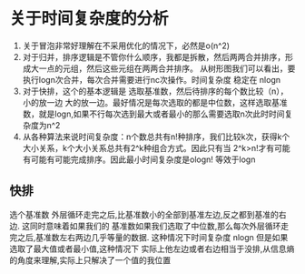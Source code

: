 #  关于时间复杂度的分析
1. 关于冒泡非常好理解在不采用优化的情况下，必然是o(n^2)
2. 对于归并，排序逻辑是不管你什么顺序，我都是拆散，然后两两合并排序，形成大一点的元组，然后这些元组在两两合并排序。
从树形图我们可以看出，要执行logn次合并，每次合并需要进行nc次操作。时间复杂度 稳定在 nlogn
3. 对于快排，这个的基本逻辑是 选取基准数，然后待排序的每个数比较（n），小的放一边 大的放一边。最好情况是每次选取的都是中位数，这样选取基准数，就是logn,如果不行每次选到最大或者最小的那么需要选取n次此时时间复杂度为n^2
4. 从各种算法来说时间复杂度：n个数总共有n!种排序，我们比较k次，获得k个大小关系，k个大小关系总共有2^k种组合方式。因此只有当
2^k>n!才有可能有可能有可能完成排序。因此最小时间复杂度是ologn!
等效于logn


## 快排
 选个基准数 外层循环走完之后,比基准数小的全部到基准左边,反之都到基准的右边.
 这同时意味着如果我们的 基准数如果我们选取了中位数,那么每次外层循环走完之后,基准数左右两边几乎等量的数据. 这种情况下时间复杂度 nlogn
 但是如果选取了最大值或者最小值,这种情况下 实际上他左边或者右边相当于没排,从信息熵的角度来理解,实际上只解决了一个值的我位置


